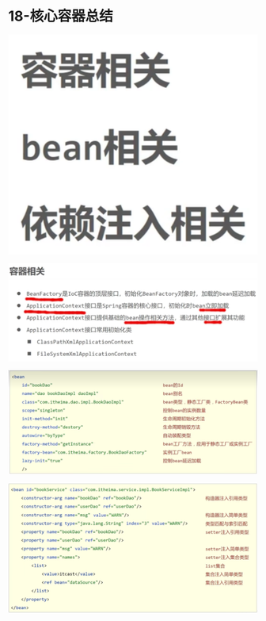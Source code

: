 # 18-核心容器总结

![](img/20230502205244.png)

![](img/20230502205324.png)

![](img/20230502205412.png) 

![](img/20230502205700.png)

